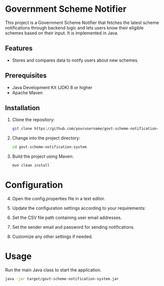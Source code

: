 # Government Scheme Notifier

This project is a Government Scheme Notifier that fetches the latest scheme notifications through backend logic and lets users know their eligible schemes based on their input. It is implemented in Java.

## Features

- Stores and compares data to notify users about new schemes.

## Prerequisites

- Java Development Kit (JDK) 8 or higher
- Apache Maven

## Installation

1. Clone the repository:

   ```bash
   git clone https://github.com/yourusername/govt-scheme-notification-system.git
2. Change into the project directory:

    ```bash
    cd govt-scheme-notification-system

3. Build the project using Maven:

   ```bash
   mvn clean install

# Configuration
4. Open the config.properties file in a text editor.
5. Update the configuration settings according to your requirements:

6. Set the CSV file path containing user email addresses.
7. Set the sender email and password for sending notifications.
8. Customize any other settings if needed.

# Usage
Run the main Java class to start the application.

```bash
java -jar target/govt-scheme-notification-system.jar
